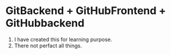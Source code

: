 # GitBackend + GitHubFrontend + GitHubbackend
1. I have created this for learning purpose.
2.  There not perfact all things.
